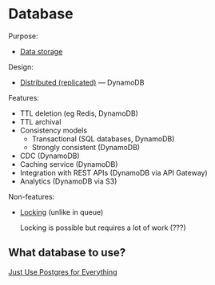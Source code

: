# Database

Purpose:
* [Data storage](../core-functionalities/data-storage.md)

Design:
* [Distributed (replicated)](../strategies/replication.md) — DynamoDB

Features:
* TTL deletion (eg Redis, DynamoDB)
* TTL archival
* Consistency models
  * Transactional (SQL databases, DynamoDB)
  * Strongly consistent (DynamoDB)
* CDC (DynamoDB)
* Caching service (DynamoDB)
* Integration with REST APIs (DynamoDB via API Gateway)
* Analytics (DynamoDB via S3)

Non-features:
* [Locking](../distributed-system/concurrency-control.md) (unlike in queue)

  Locking is possible but requires a lot of work (???)

## What database to use?

[Just Use Postgres for Everything](https://www.amazingcto.com/postgres-for-everything/)
